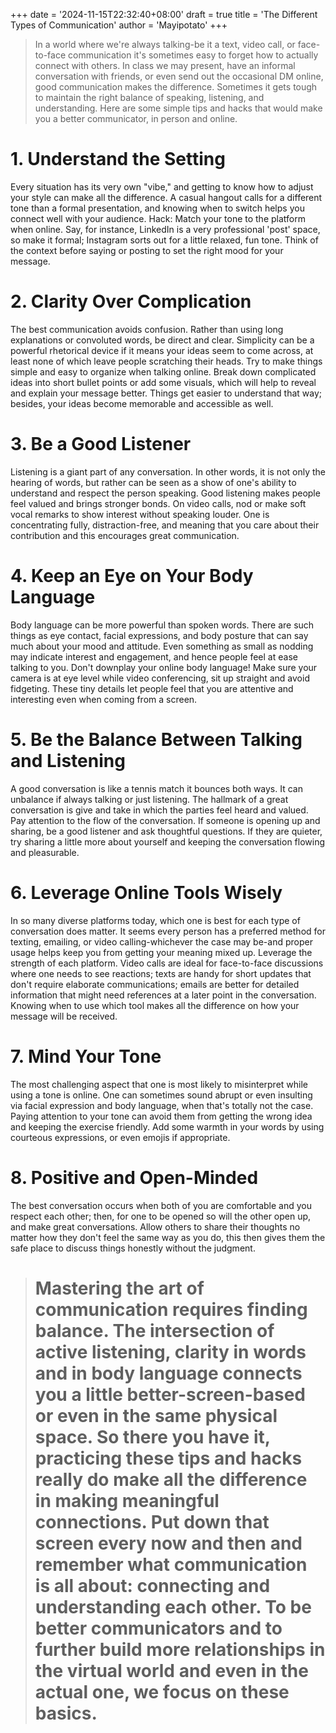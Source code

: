 +++
date = '2024-11-15T22:32:40+08:00'
draft = true
title = 'The Different Types of Communication'
author = 'Mayipotato'
+++

> In a world where we're always talking-be it a text, video call, or face-to-face communication it's sometimes easy to forget how to actually connect with others. In class we may present, have an informal conversation with friends, or even send out the occasional DM online, good communication makes the difference. Sometimes it gets tough to maintain the right balance of speaking, listening, and understanding. Here are some simple tips and hacks that would make you a better communicator, in person and online.

# 1.	Understand the Setting
Every situation has its very own "vibe," and getting to know how to adjust your style can make all the difference. A casual hangout calls for a different tone than a formal presentation, and knowing when to switch helps you connect well with your audience.
Hack: Match your tone to the platform when online. Say, for instance, LinkedIn is a very professional 'post' space, so make it formal; Instagram sorts out for a little relaxed, fun tone. Think of the context before saying or posting to set the right mood for your message.
# 2.	Clarity Over Complication
The best communication avoids confusion. Rather than using long explanations or convoluted words, be direct and clear. Simplicity can be a powerful rhetorical device if it means your ideas seem to come across, at least none of which leave people scratching their heads. Try to make things simple and easy to organize when talking online. Break down complicated ideas into short bullet points or add some visuals, which will help to reveal and explain your message better. Things get easier to understand that way; besides, your ideas become memorable and accessible as well.
# 3.	Be a Good Listener 
Listening is a giant part of any conversation. In other words, it is not only the hearing of words, but rather can be seen as a show of one's ability to understand and respect the person speaking. Good listening makes people feel valued and brings stronger bonds. On video calls, nod or make soft vocal remarks to show interest without speaking louder. One is concentrating fully, distraction-free, and meaning that you care about their contribution and this encourages great communication.
# 4.	Keep an Eye on Your Body Language
Body language can be more powerful than spoken words. There are such things as eye contact, facial expressions, and body posture that can say much about your mood and attitude. Even something as small as nodding may indicate interest and engagement, and hence people feel at ease talking to you. Don't downplay your online body language! Make sure your camera is at eye level while video conferencing, sit up straight and avoid fidgeting. These tiny details let people feel that you are attentive and interesting even when coming from a screen.
# 5. Be the Balance Between Talking and Listening
A good conversation is like a tennis match it bounces both ways. It can unbalance if always talking or just listening. The hallmark of a great conversation is give and take in which the parties feel heard and valued. Pay attention to the flow of the conversation. If someone is opening up and sharing, be a good listener and ask thoughtful questions. If they are quieter, try sharing a little more about yourself and keeping the conversation flowing and pleasurable.
# 6. Leverage Online Tools Wisely
In so many diverse platforms today, which one is best for each type of conversation does matter. It seems every person has a preferred method for texting, emailing, or video calling-whichever the case may be-and proper usage helps keep you from getting your meaning mixed up. Leverage the strength of each platform. Video calls are ideal for face-to-face discussions where one needs to see reactions; texts are handy for short updates that don't require elaborate communications; emails are better for detailed information that might need references at a later point in the conversation. Knowing when to use which tool makes all the difference on how your message will be received.
# 7. Mind Your Tone
The most challenging aspect that one is most likely to misinterpret while using a tone is online. One can sometimes sound abrupt or even insulting via facial expression and body language, when that's totally not the case. Paying attention to your tone can avoid them from getting the wrong idea and keeping the exercise friendly. Add some warmth in your words by using courteous expressions, or even emojis if appropriate. 
# 8. Positive and Open-Minded
The best conversation occurs when both of you are comfortable and you respect each other; then, for one to be opened so will the other open up, and make great conversations. Allow others to share their thoughts no matter how they don't feel the same way as you do, this then gives them the safe place to discuss things honestly without the judgment.

># Mastering the art of communication requires finding balance. The intersection of active listening, clarity in words and in body language connects you a little better-screen-based or even in the same physical space. So there you have it, practicing these tips and hacks really do make all the difference in making meaningful connections. Put down that screen every now and then and remember what communication is all about: connecting and understanding each other. To be better communicators and to further build more relationships in the virtual world and even in the actual one, we focus on these basics.

